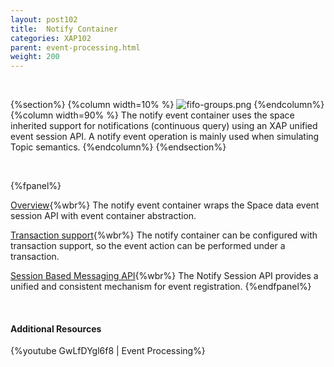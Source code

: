 ```yaml
---
layout: post102
title:  Notify Container
categories: XAP102
parent: event-processing.html
weight: 200
---
```


<br>

{%section%}
{%column width=10% %}
![fifo-groups.png](/attachment_files/subject/pubsub.png)
{%endcolumn%}
{%column width=90% %}
The notify event container uses the space inherited support for notifications (continuous query) using an XAP unified event session API.
A notify event operation is mainly used when simulating Topic semantics.
{%endcolumn%}
{%endsection%}

<br>

{%fpanel%}

[Overview](./notify-container.html){%wbr%}
The notify event container wraps the Space data event session API with event container abstraction.

[Transaction support](./polling-container-transactions.html){%wbr%}
The notify container can be configured with transaction support, so the event action can be performed under a transaction.


[Session Based Messaging API](./session-based-messaging-api.html){%wbr%}
The Notify Session API provides a unified and consistent mechanism for event registration.
{%endfpanel%}

<br>

#### Additional Resources

{%youtube GwLfDYgl6f8 | Event Processing%}
